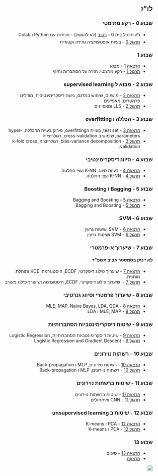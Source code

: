 ---
---

<div dir="rtl">

## לו"ז

<div>

### שבוע 0 - רקע מתימטי

- ✍️ תרגיל בית 0 - <a href="https://colab.research.google.com/github/technion046195/technion046195/blob/master/content/assignments/assignment_0_ex.ipynb" target="_blank">רטוב</a> (לא להגשה) - הכירות עם Python ו Colab
- [תרגול 0](/tutorial00/) - בעיות אופטימיזציה וגזירה וקטורית

### שבוע 1

- [הרצאה 1](/lecture01/slides/) - מבוא
- [תרגול 1](/tutorial01/) - רקע מתמטי: חזרה על הסתברות וחיזוי

### שבוע 2 - מבוא ל supervised learning

- [הרצאה 2](/lecture02/) - מושגים, שימוש במדגם, גישה דיסקרימינטיבית, מודלים פרמטרים, מאפיינים
- [תרגול 2](/tutorial02/) - LLS ומאפיינים

### שבוע 3 - הכללה ו overfitting

- [הרצאה 3](/lecture03/) - test set, בעיית הoverfitting, פירוק בעיית ההכללה, hyper-parameters, שימוש ב cross-validation, רגולריצזיה.
- [תרגול 3](/tutorial03/) - bias-variance decomposition, רגולריזציה, k-fold cross validation.

### שבוע 4 - סיווג דיסקרימינטיבי

- [הרצאה 4](/lecture04/) - בעיות סיווג, K-NN ועצי החלטה
- [תרגול 4](/tutorial04/) - K-NN ועצי החלטה.

### שבוע 5 - Bagging ו Boosting

- [הרצאה 5](/lecture05/) - Bagging and Boosting
- [תרגול 5](/tutorial05/) - Bagging and Boosting

### שבוע 6 - SVM

- [הרצאה 6](/lecture06/) - SVM ושיטות גרעין
- [תרגול 6](/tutorial06/) - SVM ושיטות גרעין

### שבוע 7 - שיערוך א-פרמטרי
#### לא יינתן בסמסטר אביב תשפ"ד

- [הרצאה 7](/lecture07/) - שיערוך פילוג דיסקרטי, ECDF, היסטוגרמה, KDE ותוחלת מותנית.
- [תרגול 7](/tutorial07/) -  שיערוך פילוג דיסקרטי, ECDF, היסטוגרמה ושיעורך פילוג מעורב

### שבוע 8 - שיערוך פרמטרי וסיווג גנרטיבי

- [הרצאה 8](/lecture08/) - MLE, MAP, Naive Bayes, LDA, QDA
- [תרגול 8](/tutorial08/) - MLE, MAP ו LDA

### שבוע 9 - שיטות דיסקרימינטביות הסתברותיות

- [הרצאה 9](/lecture09/) - שיטות דיסקרימינטביות הסתברותיות, Logistic Regression
- [תרגול 9](/tutorial09/) - Logistic Regression and Gradient Descent

### שבוע 10 - רשתות נוירונים

- [הרצאה 10](/lecture10/) - רשתות נוירונים, MLP ו Back-propagation
- [תרגול 10](/tutorial10/) - רשתות נוירונים, MLP ו Back-propagation

### שבוע 11  - שיטות ברשתות נוירונים

- [הרצאה 11](/lecture11/) - שיטות ברשתות נוירונים
- [תרגול 11](/tutorial11/) - CNN ואיתחולים

### שבוע 12 - שיטות ב unsupervised learning

- [הרצאה 12](/lecture12/) - PCA ו K-means
- [תרגול 12](/tutorial12/) - PCA ו K-means

### שבוע 13

- [הרצאה 13](/lecture13/slides/) - סיכום
- [הרצאה](/lecture20/)





</div>

<div class="imgbox" style="max-width:900px">

![](./assets/course_diagram.png)

</div>

</div>
